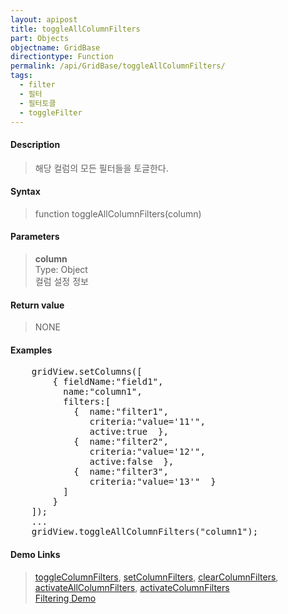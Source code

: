 ```yaml
---
layout: apipost
title: toggleAllColumnFilters
part: Objects
objectname: GridBase
directiontype: Function
permalink: /api/GridBase/toggleAllColumnFilters/
tags:
  - filter
  - 필터
  - 필터토클
  - toggleFilter
---
```



#### Description

> 해당 컬럼의 모든 필터들을 토글한다.

#### Syntax

> function toggleAllColumnFilters(column)

#### Parameters

> **column**  
> Type: Object  
> 컬럼 설정 정보  


#### Return value

> NONE

#### Examples 

<pre class="prettyprint">
    gridView.setColumns([
        { fieldName:"field1", 
          name:"column1", 
          filters:[
            {  name:"filter1",
               criteria:"value='11'",
               active:true  },
            {  name:"filter2",
               criteria:"value='12'",
               active:false  },
            {  name:"filter3",
               criteria:"value='13'"  }
          ]
        }
    ]);
    ...
    gridView.toggleAllColumnFilters("column1");
</pre>

#### Demo Links
> [toggleColumnFilters](/api/GridBase/toggleColumnFilters), [setColumnFilters](/api/GridBase/setColumnFilters), [clearColumnFilters](/api/GridBase/clearColumnFilters), [activateAllColumnFilters](/api/GridBase/activateAllColumnFilters), [activateColumnFilters](/api/GridBase/activateColumnFilters)  
> [Filtering Demo](http://demo.realgrid.com/Demo/ColumnFiltering)